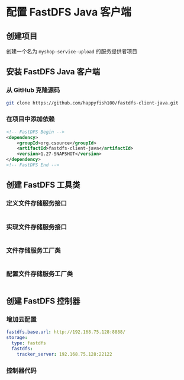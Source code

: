 # 配置 FastDFS Java 客户端



## 创建项目

创建一个名为 `myshop-service-upload` 的服务提供者项目

## 安装 FastDFS Java 客户端

### 从 GitHub 克隆源码

```bash
git clone https://github.com/happyfish100/fastdfs-client-java.git
```

### 在项目中添加依赖

```xml
<!-- FastDFS Begin -->
<dependency>
    <groupId>org.csource</groupId>
    <artifactId>fastdfs-client-java</artifactId>
    <version>1.27-SNAPSHOT</version>
</dependency>
<!-- FastDFS End -->
```

## 创建 FastDFS 工具类

### 定义文件存储服务接口

```java

```

### 实现文件存储服务接口

```java

```

### 文件存储服务工厂类

```java

```

### 配置文件存储服务工厂类

```java

```

## 创建 FastDFS 控制器

### 增加云配置

```yml
fastdfs.base.url: http://192.168.75.128:8888/
storage:
  type: fastdfs
  fastdfs:
    tracker_server: 192.168.75.128:22122
```

### 控制器代码

